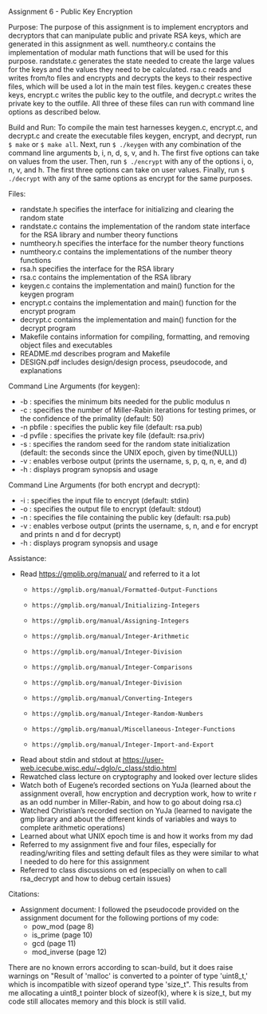 Assignment 6 - Public Key Encryption

Purpose: The purpose of this assignment is to implement encryptors and decryptors that can manipulate public and private RSA keys, which are generated in this assignment as well. numtheory.c contains the implementation of modular math functions that will be used for this purpose. randstate.c generates the state needed to create the large values for the keys and the values they need to be calculated. rsa.c reads and writes from/to files and encrypts and decrypts the keys to their respective files, which will be used a lot in the main test files. keygen.c creates these keys, encrypt.c writes the public key to the outfile, and decrypt.c writes the private key to the outfile. All three of these files can run with command line options as described below.

Build and Run: To compile the main test harnesses keygen.c, encrypt.c, and decrypt.c and create the executable files keygen, encrypt, and decrypt, run `$ make` or `$ make all`. Next, run `$ ./keygen` with any combination of the command line arguments b, i, n, d, s, v, and h. The first five options can take on values from the user. Then, run `$ ./encrypt` with any of the options i, o, n, v, and h. The first three options can take on user values. Finally, run `$ ./decrypt` with any of the same options as encrypt for the same purposes.

Files:
- randstate.h specifies the interface for initializing and clearing the random state
- randstate.c contains the implementation of the random state interface for the RSA library and number theory functions
- numtheory.h specifies the interface for the number theory functions
- numtheory.c contains the implementations of the number theory functions
- rsa.h specifies the interface for the RSA library
- rsa.c contains the implementation of the RSA library
- keygen.c contains the implementation and main() function for the keygen program
- encrypt.c contains the implementation and main() function for the encrypt program
- decrypt.c contains the implementation and main() function for the decrypt program
- Makefile contains information for compiling, formatting, and removing object files and executables
- README.md describes program and Makefile
- DESIGN.pdf includes design/design process, pseudocode, and explanations

Command Line Arguments (for keygen):
- -b : specifies the minimum bits needed for the public modulus n 
- -c : specifies the number of Miller-Rabin iterations for testing primes, or the confidence of the primality (default: 50)
- -n pbfile : specifies the public key file (default: rsa.pub)
- -d pvfile : specifies the private key file (default: rsa.priv)
- -s : specifies the random seed for the random state initialization (default: the seconds since the UNIX epoch, given by time(NULL))
- -v : enables verbose output (prints the username, s, p, q, n, e, and d)
- -h : displays program synopsis and usage

Command Line Arguments (for both encrypt and decrypt):
- -i : specifies the input file to encrypt (default: stdin)
- -o : specifies the output file to encrypt (default: stdout)
- -n : specifies the file containing the public key (default: rsa.pub)
- -v : enables verbose output (prints the username, s, n, and e for encrypt and prints n and d for decrypt)
- -h : displays program synopsis and usage

Assistance:

- Read https://gmplib.org/manual/ and referred to it a lot
    -     https://gmplib.org/manual/Formatted-Output-Functions
    -     https://gmplib.org/manual/Initializing-Integers
    -     https://gmplib.org/manual/Assigning-Integers
    -     https://gmplib.org/manual/Integer-Arithmetic
    -     https://gmplib.org/manual/Integer-Division
    -     https://gmplib.org/manual/Integer-Comparisons
    -     https://gmplib.org/manual/Integer-Division
    -     https://gmplib.org/manual/Converting-Integers
    -     https://gmplib.org/manual/Integer-Random-Numbers
    -     https://gmplib.org/manual/Miscellaneous-Integer-Functions
    -     https://gmplib.org/manual/Integer-Import-and-Export

- Read about stdin and stdout at https://user-web.icecube.wisc.edu/~dglo/c_class/stdio.html
- Rewatched class lecture on cryptography and looked over lecture slides
- Watch both of Eugene’s recorded sections on YuJa (learned about the assignment overall, how encryption and decryption work, how to write r as an odd number in Miller-Rabin, and how to go about doing rsa.c)
- Watched Christian’s recorded section on YuJa (learned to navigate the gmp library and about the different kinds of variables and ways to complete arithmetic operations)
- Learned about what UNIX epoch time is and how it works from my dad
- Referred to my assignment five and four files, especially for reading/writing files and setting default files as they were similar to what I needed to do here for this assignment
- Referred to class discussions on ed (especially on when to call rsa_decrypt and how to debug certain issues)

Citations:
- Assignment document: I followed the pseudocode provided on the assignment document for the following portions of my code:
    - pow_mod (page 8)
    - is_prime (page 10)
    - gcd (page 11)
    - mod_inverse (page 12)

There are no known errors according to scan-build, but it does raise warnings on "Result of 'malloc' is converted to a pointer of type 'uint8_t,' which is incompatible with sizeof operand type 'size_t". This results from me allocating a uint8_t pointer block of sizeof(k), where k is size_t, but my code still allocates memory and this block is still valid.
